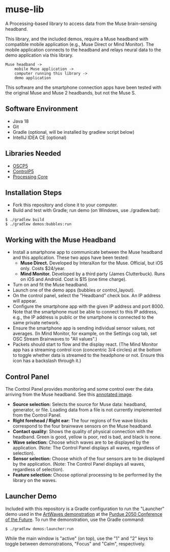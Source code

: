 # muse-lib
A Processing-based library to access data from the Muse brain-sensing headband.

This library, and the included demos, require a Muse headband with compatible
mobile application (e.g., Muse Direct or Mind Monitor).  The mobile application
connects to the headband and relays neural data to the demo application via this library.

```
Muse headband ->
    mobile Muse application ->
    computer running this library ->
    demo application
```

This software and the smartphone connection apps have been tested with the original Muse and Muse 2 headbands,
but not the Muse S.

## Software Environment

* Java 18
* Git
* Gradle (optional, will be installed by gradlew script below)
* IntelliJ IDEA CE (optional)

## Libraries Needed

* [OSCP5](https://code.google.com/archive/p/oscp5/downloads)
* [ControlP5](https://www.sojamo.de/libraries/controlP5/)
* [Processing Core](https://processing.org/download)

## Installation Steps

* Fork this repository and clone it to your computer.
* Build and test with Gradle; run demo (on Windows, use ./gradlew.bat):

```
$ ./gradlew build
$ ./gradlew demos:bubbles:run
```

## Working with the Muse Headband

* Install a smartphone app to communicate between the Muse headband and this application. These two apps have been tested:
  * **Muse Direct.**  Developed by InteraXon for the Muse.  Official, but iOS only.  Costs $24/year.  
  * **Mind Monitor.**  Developed by a third party (James Clutterbuck).  Runs on iOS and Android.  Cost is $15 (one time charge).
* Turn on and fit the Muse headband.
* Launch one of the demo apps (bubbles or control_layout).
* On the control panel, select the "Headband" check box.  An IP address will appear.
* Configure the smartphone app with the given IP address and port 8000.  Note that the smartphone must be able to connect to this IP address, e.g., the IP address is public or the smartphone is connected to the same private network.
* Ensure the smartphone app is sending individual sensor values, not averages.  (In Mind Monitor, for example, on the Settings cog tab, set OSC Stream Brainwaves to "All values".)
* Packets should start to flow and the display react.  (The Mind Monitor app has a streaming control icon (concentric 3/4 circles) at the bottom to toggle whether data is streamed to the headphone or not.  Ensure this icon has a backslash through it.)

## Control Panel

The Control Panel provides monitoring and some control over the data arriving from the Muse headband.  See this [annotated image](https://imgur.com/a/OZXjMig).

* **Source selection:** Selects the source for Muse data: headband, generator, or file.  Loading data from a file is not currently implemented from the Control Panel.
* **Right forehead / Right ear:** The four regions of five wave blocks correspond to the four brainwave sensors on the Muse headband.
* **Contact quality:** Shows the quality of physical connection with the headband.  Green is good, yellow is poor, red is bad, and black is none.
* **Wave selection:** Choose which waves are to be displayed by the application.  (Note: The Control Panel displays all waves, regardless of selection).
* **Sensor selection:** Choose which of the four sensors are to be displayed by the application. (Note: The Control Panel displays all waves, regardless of selection).
* **Feature selection:** Choose optional processing to be performed by the library on the waves.

## Launcher Demo

Included with this repository is a Gradle configuration to run the "Launcher" demo used in the
[ArtWaves demonstration](https://www.purdue.edu/discoverypark/2050/exhibits.php) at the
[Purdue 2050 Conference of the Future](https://www.purdue.edu/discoverypark/2050/index.php).  To run the
demonstration, use the Gradle command:

```
$ ./gradlew demos:launcher:run
````

While the main window is "active" (on top), use the "1" and "2" keys to toggle between demonstrations,
"Focus" and "Calm", respectively.

